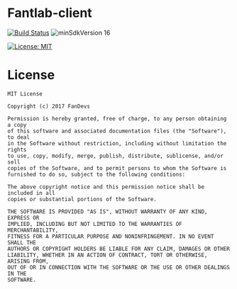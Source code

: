 # Fantlab-client
[![Build Status](https://travis-ci.org/FanDevs/Fantlab-client.svg?branch=master)](https://travis-ci.org/FanDevs/Fantlab-client)
![minSdkVersion 16](https://img.shields.io/badge/minSdkVersion-16-green.svg?style=true)

[![License: MIT](https://img.shields.io/badge/License-MIT-yellow.svg)](https://opensource.org/licenses/MIT)

# License

    MIT License

    Copyright (c) 2017 FanDevs

    Permission is hereby granted, free of charge, to any person obtaining a copy
    of this software and associated documentation files (the "Software"), to deal
    in the Software without restriction, including without limitation the rights
    to use, copy, modify, merge, publish, distribute, sublicense, and/or sell
    copies of the Software, and to permit persons to whom the Software is
    furnished to do so, subject to the following conditions:

    The above copyright notice and this permission notice shall be included in all
    copies or substantial portions of the Software.

    THE SOFTWARE IS PROVIDED "AS IS", WITHOUT WARRANTY OF ANY KIND, EXPRESS OR
    IMPLIED, INCLUDING BUT NOT LIMITED TO THE WARRANTIES OF MERCHANTABILITY,
    FITNESS FOR A PARTICULAR PURPOSE AND NONINFRINGEMENT. IN NO EVENT SHALL THE
    AUTHORS OR COPYRIGHT HOLDERS BE LIABLE FOR ANY CLAIM, DAMAGES OR OTHER
    LIABILITY, WHETHER IN AN ACTION OF CONTRACT, TORT OR OTHERWISE, ARISING FROM,
    OUT OF OR IN CONNECTION WITH THE SOFTWARE OR THE USE OR OTHER DEALINGS IN THE
    SOFTWARE.

